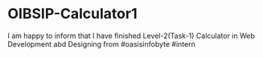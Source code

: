 # OIBSIP-Calculator1
I am happy to inform that I have finished Level-2(Task-1) Calculator  in Web Development abd Designing from #oasisinfobyte #intern
